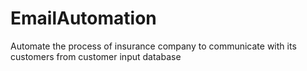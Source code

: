 # EmailAutomation
Automate the process of insurance company to communicate with its customers from customer input database
